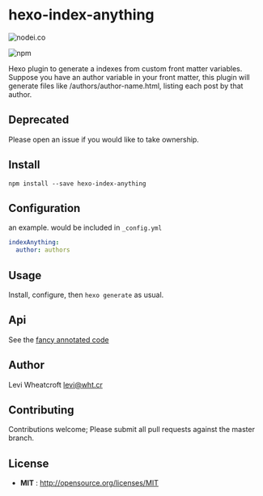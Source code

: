 # hexo-index-anything

![nodei.co](https://nodei.co/npm/hexo-index-anything.png?downloads=true&downloadRank=true&stars=true)

![npm](https://img.shields.io/npm/v/hexo-index-anything.svg)

Hexo plugin to generate a indexes from custom front matter variables. Suppose
you have an author variable in your front matter, this plugin will generate
files like /authors/author-name.html, listing each post by that author.

## Deprecated

Please open an issue if you would like to take ownership.

## Install

`npm install --save hexo-index-anything`

## Configuration

an example. would be included in `_config.yml`

```yaml
indexAnything:
  author: authors
```

## Usage

Install, configure, then `hexo generate` as usual.

## Api

See the [fancy annotated code](http://leviwheatcroft.github.io/hexo-index-anything/docs/index.js.html)

## Author

Levi Wheatcroft <levi@wht.cr>

## Contributing

Contributions welcome; Please submit all pull requests against the master
branch.

## License

 - **MIT** : http://opensource.org/licenses/MIT
